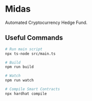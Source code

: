 # Midas

Automated Cryptocurrency Hedge Fund.

## Useful Commands

```sh
# Run main script
npx ts-node src/main.ts

# Build
npm run build

# Watch
npm run watch

# Compile Smart Contracts
npx hardhat compile
```
